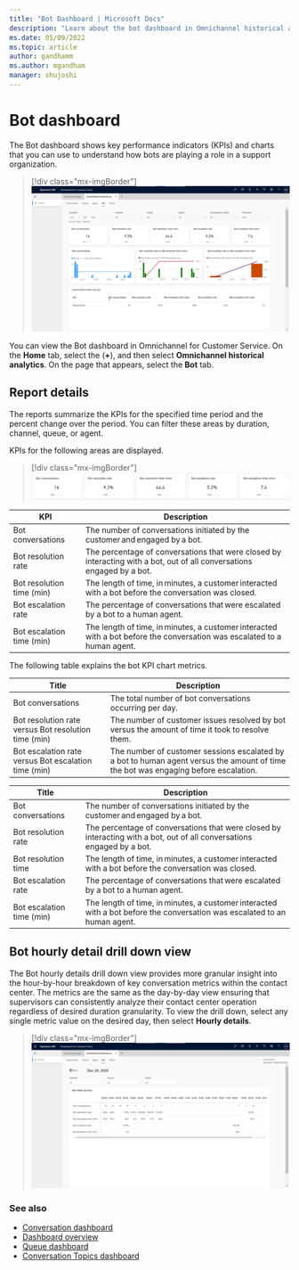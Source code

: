 ```yaml
---
title: "Bot Dashboard | Microsoft Docs"
description: "Learn about the bot dashboard in Omnichannel historical analytics to better understand agent performance in your organization."
ms.date: 05/09/2022
ms.topic: article
author: gandhamm
ms.author: mgandham
manager: shujoshi
---
```


# Bot dashboard

The Bot dashboard shows key performance indicators (KPIs) and charts that you can use to understand how bots are playing a role in a support organization.

> [!div class="mx-imgBorder"]
> ![Bot dashboard.](media/bot-dashboard-oc.png "Bot dashboard")

You can view the Bot dashboard in Omnichannel for Customer Service. On the **Home** tab, select the (**+**), and then select **Omnichannel historical analytics**. On the page that appears, select the **Bot** tab.

## Report details

The reports summarize the KPIs for the specified time period and the percent change over the period. You can filter these areas by duration, channel, queue, or agent.

KPIs for the following areas are displayed.

> [!div class="mx-imgBorder"]
> ![Bot dashboard KPI.](media/bot-dashboard-KPI.png "Bot dashboard KPI")

| KPI | Description |
| ------- | ------------------ |
| Bot conversations | The number of conversations initiated by the customer and engaged by a bot. |
| Bot resolution rate | The percentage of conversations that were closed by interacting with a bot, out of all conversations engaged by a bot. |
| Bot resolution time (min) | The length of time, in minutes, a customer interacted with a bot before the conversation was closed. |
| Bot escalation rate | The percentage of conversations that were escalated by a bot to a human agent. |
| Bot escalation time (min)  | The length of time, in minutes, a customer interacted with a bot before the conversation was escalated to a human agent. |

The following table explains the bot KPI chart metrics.


| Title | Description |
| --------------- | ----------------- |
| Bot conversations | The total number of bot conversations occurring per day. |
| Bot resolution rate versus Bot resolution time (min) | The number of customer issues resolved by bot versus the amount of time it took to resolve them. |
| Bot escalation rate versus Bot escalation time (min) | The number of customer sessions escalated by a bot to human agent versus the amount of time the bot was engaging before escalation. | 

| Title | Description |
| --------------- | --------------- |
| Bot conversations | The number of conversations initiated by the customer and engaged by a bot. |
| Bot resolution rate | The percentage of conversations that were closed by interacting with a bot, out of all conversations engaged by a bot. |
| Bot resolution time | The length of time, in minutes, a customer interacted with a bot before the conversation was closed. |
| Bot escalation rate | The percentage of conversations that were escalated by a bot to a human agent.|
| Bot escalation time (min) | The length of time, in minutes, a customer interacted with a bot before the conversation was escalated to an human agent. | 

## Bot hourly detail drill down view

The Bot hourly details drill down view provides more granular insight into the hour-by-hour breakdown of key conversation metrics within the contact center. The metrics are the same as the day-by-day view ensuring that supervisors can consistently analyze their contact center operation regardless of desired duration granularity. 
To view the drill down, select any single metric value on the desired day, then select **Hourly details**.

> [!div class="mx-imgBorder"]
> ![Bot hourly detail drill down view.](media/bot-hourly-drill-down.png "Bot detail view") 

### See also

- [Conversation dashboard](oc-conversation-dashboard.md)
- [Dashboard overview](customer-service-analytics-insights-csh.md)
- [Queue dashboard](oc-queue-dashboard.md)
- [Conversation Topics dashboard](oc-conversation-topics-dashboard.md)




